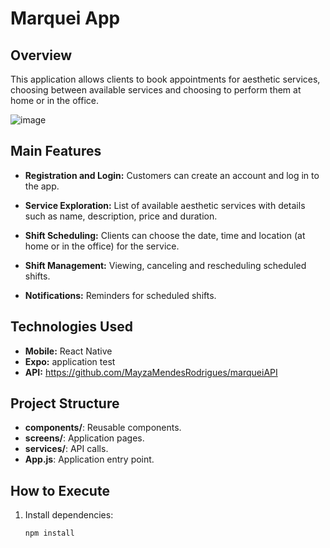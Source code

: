 # Marquei App

## Overview

This application allows clients to book appointments for aesthetic services, choosing between available services and choosing to perform them at home or in the office.

![image](https://github.com/user-attachments/assets/4d4e96a3-4e35-435e-b3bb-527d56d9260c)

## Main Features
- **Registration and Login:** Customers can create an account and log in to the app.

- **Service Exploration:** List of available aesthetic services with details such as name, description, price and duration.

- **Shift Scheduling:** Clients can choose the date, time and location (at home or in the office) for the service.

- **Shift Management:** Viewing, canceling and rescheduling scheduled shifts.

- **Notifications:** Reminders for scheduled shifts.

## Technologies Used

- **Mobile:** React Native
- **Expo:** application test
- **API:** https://github.com/MayzaMendesRodrigues/marqueiAPI

## Project Structure

- **components/**: Reusable components.
- **screens/**: Application pages.
- **services/**: API calls.
- **App.js**: Application entry point.

## How to Execute

1. Install dependencies:
   ```bash
   npm install
